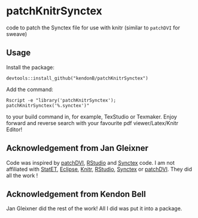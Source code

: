 patchKnitrSynctex
=================

code to patch the Synctex file for use  with knitr (similar to `patchDVI` for sweave)

Usage
------

Install the package:
```
devtools::install_github("kendonB/patchKnitrSynctex")
```
Add the command:
```
Rscript -e "library('patchKnitrSynctex'); patchKnitrSynctex('%.synctex')"
```
to your build command in, for example, TexStudio or Texmaker.
Enjoy forward and reverse search with your favourite pdf viewer/Latex/Knitr Editor!

Acknowledgement from Jan Gleixner
-------------
Code was inspired by [patchDVI](http://cran.r-project.org/web/packages/patchDVI/index.html), [RStudio](https://github.com/rstudio/rstudio) and [Synctex](http://itexmac.sourceforge.net/SyncTeX.html) code.
I am not affiliated with [StatET](https://github.com/walware/statet), [Eclipse](http://git.eclipse.org/c/), [Knitr](https://github.com/yihui/knitr), [RStudio](https://github.com/rstudio/rstudio), [Synctex](http://itexmac.sourceforge.net/SyncTeX.html) or [patchDVI](http://cran.r-project.org/web/packages/patchDVI/index.html). They did all the work !

Acknowledgement from Kendon Bell
-------------
Jan Gleixner did the rest of the work! All I did was put it into a package.